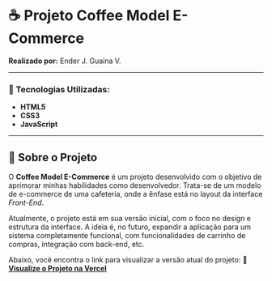 # ☕️ Projeto Coffee Model E-Commerce

**Realizado por:** Ender J. Guaina V.

---

### 🚀 Tecnologias Utilizadas:

- **HTML5**
- **CSS3**
- **JavaScript**

---

## 📜 Sobre o Projeto

O **Coffee Model E-Commerce** é um projeto desenvolvido com o objetivo de aprimorar minhas habilidades como desenvolvedor. Trata-se de um modelo de e-commerce de uma cafeteria, onde a ênfase está no layout da interface *Front-End*. 

Atualmente, o projeto está em sua versão inicial, com o foco no design e estrutura da interface. A ideia é, no futuro, expandir a aplicação para um sistema completamente funcional, com funcionalidades de carrinho de compras, integração com back-end, etc.

Abaixo, você encontra o link para visualizar a versão atual do projeto:
🔗 **[Visualize o Projeto na Vercel](https://coffe-model-e-commerce.vercel.app/)**
